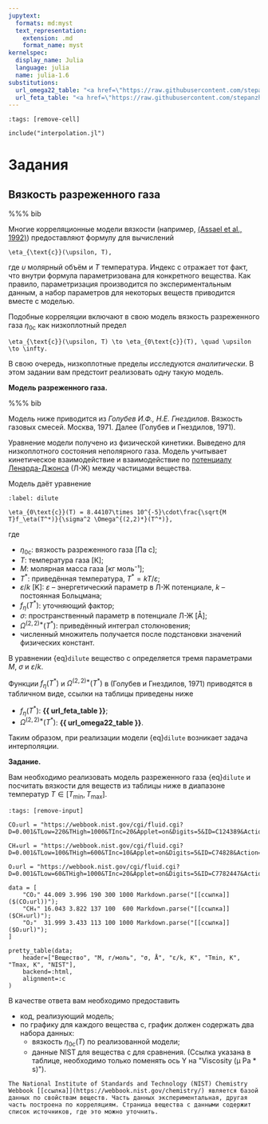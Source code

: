 ```yaml
---
jupytext:
  formats: md:myst
  text_representation:
    extension: .md
    format_name: myst
kernelspec:
  display_name: Julia
  language: julia
  name: julia-1.6
substitutions:
  url_omega22_table: "<a href=\"https://raw.githubusercontent.com/stepanzh/computational_thermodynamics/main/book/static/golubev1971_omega22.pdf\" target=\"_blank\">[ссылка]</a>"
  url_feta_table: "<a href=\"https://raw.githubusercontent.com/stepanzh/computational_thermodynamics/main/book/static/golubev1971_feta.pdf\" target=\"_blank\">[ссылка]</a>"
---
```


```{code-cell}
:tags: [remove-cell]

include("interpolation.jl")
```

# Задания

## Вязкость разреженного газа

%%% bib

Многие корреляционные модели вязкости (например, [(Assael et al., 1992)](https://link.springer.com/article/10.1007/BF00504436)) предоставляют формулу для вычислений

```{math}
\eta_{\text{c}}(\upsilon, T),
```

где $\upsilon$ молярный объём и $T$ температура. Индекс $\text{c}$ отражает тот факт, что внутри формула параметризована для конкретного вещества. Как правило, параметризация производится по экспериментальным данным, а набор параметров для некоторых веществ приводится вместе с моделью.

Подобные корреляции включают в свою модель вязкость разреженного газа $\eta_{0\text{c}}$ как низкоплотный предел

```{math}
\eta_{\text{c}}(\upsilon, T) \to \eta_{0\text{c}}(T), \quad \upsilon \to \infty.
```

В свою очередь, низкоплотные пределы исследуются *аналитически*. В этом задании вам предстоит реализовать одну такую модель.

**Модель разреженного газа.**

%%% bib

Модель ниже приводится из *Голубев И.Ф., Н.Е. Гнездилов*. Вязкость газовых смесей. Москва, 1971. Далее (Голубев и Гнездилов, 1971).

Уравнение модели получено из физической кинетики. Выведено для низкоплотного состояния неполярного газа. Модель учитывает кинетическое взаимодействие и взаимодействие по [потенциалу Ленарда-Джонса](https://en.wikipedia.org/wiki/Lennard-Jones_potential) (Л-Ж) между частицами вещества.

Модель даёт уравнение

```{math}
:label: dilute

\eta_{0\text{c}}(T) = 8.44107\times 10^{-5}\cdot\frac{\sqrt{M T}f_\eta(T^*)}{\sigma^2 \Omega^{(2,2)*}(T^*)},
```

где

- $\eta_{0\text{c}}$: вязкость разреженного газа [Па с];
- $T$: температура газа [К];
- $M$: молярная масса газа [кг моль⁻¹];
- $T^*$: приведённая температура, $T^* = kT / \varepsilon$;
- $\varepsilon/k$ [K]: $\varepsilon$ &ndash; энергетический параметр в Л-Ж потенциале, $k$ &ndash; постоянная Больцмана;
- $f_\eta(T^*)$: уточняющий фактор;
- $\sigma$: пространственный параметр в потенциале Л-Ж [Å];
- $\Omega^{(2,2)*}(T^*)$: приведённый интеграл столкновения;
- численный множитель получается после подстановки значений физических констант.

В уравнении {eq}`dilute` вещество $\text{c}$ определяется тремя параметрами $M$, $\sigma$ и $\varepsilon/k$.

Функции $f_\eta(T^*)$ и $\Omega^{(2,2)*}(T^*)$ в (Голубев и Гнездилов, 1971) приводятся в табличном виде, ссылки на таблицы приведены ниже

- $f_\eta(T^*)$: **{{ url_feta_table }}**;
- $\Omega^{(2,2)*}(T^*)$: **{{ url_omega22_table }}**.

Таким образом, при реализации модели {eq}`dilute` возникает задача интерполяции.

**Задание.**

Вам необходимо реализовать модель разреженного газа {eq}`dilute` и посчитать вязкости для веществ из таблицы ниже в диапазоне температур $T\in[T_\min, T_\max]$.

```{code-cell}
:tags: [remove-input]

CO₂url = "https://webbook.nist.gov/cgi/fluid.cgi?D=0.001&TLow=220&THigh=1000&TInc=20&Applet=on&Digits=5&ID=C124389&Action=Load&Type=IsoChor&TUnit=K&PUnit=bar&DUnit=kg%2Fm3&HUnit=kJ%2Fmol&WUnit=m%2Fs&VisUnit=uPa*s&STUnit=N%2Fm&RefState=DEF"

CH₄url = "https://webbook.nist.gov/cgi/fluid.cgi?D=0.001&TLow=100&THigh=600&TInc=10&Applet=on&Digits=5&ID=C74828&Action=Load&Type=IsoChor&TUnit=K&PUnit=bar&DUnit=kg%2Fm3&HUnit=kJ%2Fmol&WUnit=m%2Fs&VisUnit=uPa*s&STUnit=N%2Fm&RefState=DEF"

O₂url = "https://webbook.nist.gov/cgi/fluid.cgi?D=0.001&TLow=60&THigh=1000&TInc=20&Applet=on&Digits=5&ID=C7782447&Action=Load&Type=IsoChor&TUnit=K&PUnit=bar&DUnit=kg%2Fm3&HUnit=kJ%2Fmol&WUnit=m%2Fs&VisUnit=uPa*s&STUnit=N%2Fm&RefState=DEF"

data = [
    "CO₂" 44.009 3.996 190 300 1000 Markdown.parse("[[ссылка]]($(CO₂url))");
    "CH₄" 16.043 3.822 137 100  600 Markdown.parse("[[ссылка]]($CH₄url)");
    "O₂"  31.999 3.433 113 100 1000 Markdown.parse("[[ссылка]]($O₂url)");
]

pretty_table(data;
    header=["Вещество", "M, г/моль", "σ, Å", "ε/k, K", "Tmin, K", "Tmax, K", "NIST"],
    backend=:html,
    alignment=:c
)
```

В качестве ответа вам необходимо предоставить

- код, реализующий модель;
- по графику для каждого вещества $\text{c}$, график должен содержать два набора данных:
    - вязкость $\eta_{0\text{c}}(T)$ по реализованной модели;
    - данные NIST для вещества $\text{c}$ для сравнения. (Ссылка указана в таблице, необходимо только поменять ось Y на "Viscosity (μ Pa \* s)").

```{note}
The National Institute of Standards and Technology (NIST) Сhemistry Webbook [[ссылка]](https://webbook.nist.gov/chemistry/) является базой данных по свойствам веществ. Часть данных экспериментальная, другая часть построена по корреляциям. Страница вещества с данными содержит список источников, где это можно уточнить.
```
